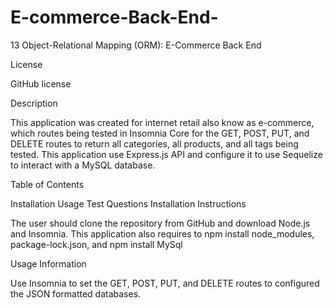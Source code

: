 # E-commerce-Back-End-

13 Object-Relational Mapping (ORM): E-Commerce Back End

License

GitHub license

Description

This application was created for internet retail also know as e-commerce, which routes being tested in Insomnia Core for the GET, POST, PUT, and DELETE routes to return all categories, all products, and all tags being tested. This application use Express.js API and configure it to use Sequelize to interact with a MySQL database.

Table of Contents

Installation
Usage
Test
Questions
Installation Instructions

The user should clone the repository from GitHub and download Node.js and Insomnia. This application also requires to npm install node_modules, package-lock.json, and npm install MySql

Usage Information

Use Insomnia to set the GET, POST, PUT, and DELETE routes to configured the JSON formatted databases.

